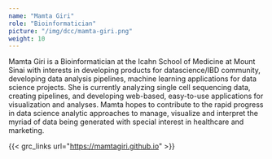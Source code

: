 ```yaml
---
name: "Mamta Giri"
role: "Bioinformatician"
picture: "/img/dcc/mamta-giri.png"
weight: 10
---
```


Mamta Giri is a Bioinformatician at the Icahn School of Medicine at Mount
Sinai with interests in developing products for datascience/IBD community,
developing data analysis pipelines, machine learning applications for data
science projects. She is currently analyzing single cell sequencing data,
creating pipelines, and developing web-based, easy-to-use applications for
visualization and analyses. Mamta hopes to contribute to the rapid progress in
data science analytic approaches to manage, visualize and interpret the myriad
of data being generated with special interest in healthcare and marketing.

{{< grc_links url="https://mamtagiri.github.io" >}}
